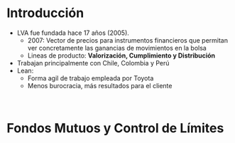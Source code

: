 # Introducción

- LVA fue fundada hace 17 años (2005).  
  - 2007: Vector de precios para instrumentos financieros que permitan ver concretamente las ganancias de movimientos en la bolsa
  - Lineas de producto: **Valorización, Cumplimiento y Distribución**
- Trabajan principalmente con Chile, Colombia y Perú
- Lean:
    - Forma agil de trabajo empleada por Toyota
    - Menos burocracia, más resultados para el cliente

<br>

# Fondos Mutuos y Control de Límites